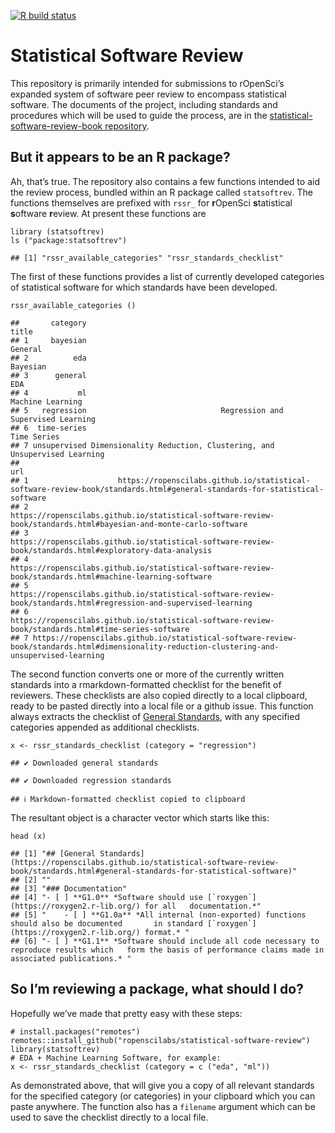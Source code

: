 <!-- badges: start -->

[![R build
status](https://github.com/ropenscilabs/statistical-software-review/workflows/R-CMD-check/badge.svg)](https://github.com/ropenscilabs/statistical-software-review/actions)
<!-- badges: end -->

<!-- README.md is generated from README.Rmd. Please edit that file -->

Statistical Software Review
===========================

This repository is primarily intended for submissions to rOpenSci’s
expanded system of software peer review to encompass statistical
software. The documents of the project, including standards and
procedures which will be used to guide the process, are in the
[statistical-software-review-book
repository](https://github.com/ropenscilabs/statistical-software-review-book).

But it appears to be an R package?
----------------------------------

Ah, that’s true. The repository also contains a few functions intended
to aid the review process, bundled within an R package called
`statsoftrev`. The functions themselves are prefixed with `rssr_` for
**r**OpenSci **s**tatistical **s**oftware **r**eview. At present these
functions are

    library (statsoftrev)
    ls ("package:statsoftrev")

    ## [1] "rssr_available_categories" "rssr_standards_checklist"

The first of these functions provides a list of currently developed
categories of statistical software for which standards have been
developed.

    rssr_available_categories ()

    ##       category                                                           title
    ## 1     bayesian                                                         General
    ## 2          eda                                                        Bayesian
    ## 3      general                                                             EDA
    ## 4           ml                                                Machine Learning
    ## 5   regression                              Regression and Supervised Learning
    ## 6  time-series                                                     Time Series
    ## 7 unsupervised Dimensionality Reduction, Clustering, and Unsupervised Learning
    ##                                                                                                                                            url
    ## 1                    https://ropenscilabs.github.io/statistical-software-review-book/standards.html#general-standards-for-statistical-software
    ## 2                             https://ropenscilabs.github.io/statistical-software-review-book/standards.html#bayesian-and-monte-carlo-software
    ## 3                                     https://ropenscilabs.github.io/statistical-software-review-book/standards.html#exploratory-data-analysis
    ## 4                                     https://ropenscilabs.github.io/statistical-software-review-book/standards.html#machine-learning-software
    ## 5                            https://ropenscilabs.github.io/statistical-software-review-book/standards.html#regression-and-supervised-learning
    ## 6                                          https://ropenscilabs.github.io/statistical-software-review-book/standards.html#time-series-software
    ## 7 https://ropenscilabs.github.io/statistical-software-review-book/standards.html#dimensionality-reduction-clustering-and-unsupervised-learning

The second function converts one or more of the currently written
standards into a rmarkdown-formatted checklist for the benefit of
reviewers. These checklists are also copied directly to a local
clipboard, ready to be pasted directly into a local file or a github
issue. This function always extracts the checklist of [General
Standards](https://ropenscilabs.github.io/statistical-software-review-book/standards.html#general-standards-for-statistical-software),
with any specified categories appended as additional checklists.

    x <- rssr_standards_checklist (category = "regression")

    ## ✔ Downloaded general standards

    ## ✔ Downloaded regression standards

    ## ℹ Markdown-formatted checklist copied to clipboard

The resultant object is a character vector which starts like this:

    head (x)

    ## [1] "## [General Standards](https://ropenscilabs.github.io/statistical-software-review-book/standards.html#general-standards-for-statistical-software)"              
    ## [2] ""                                                                                                                                                               
    ## [3] "### Documentation"                                                                                                                                              
    ## [4] "- [ ] **G1.0** *Software should use [`roxygen`](https://roxygen2.r-lib.org/) for all   documentation.*"                                                         
    ## [5] "    - [ ] **G1.0a** *All internal (non-exported) functions should also be documented       in standard [`roxygen`](https://roxygen2.r-lib.org/) format.* "      
    ## [6] "- [ ] **G1.1** *Software should include all code necessary to reproduce results which   form the basis of performance claims made in associated publications.* "

So I’m reviewing a package, what should I do?
---------------------------------------------

Hopefully we’ve made that pretty easy with these steps:

    # install.packages("remotes")
    remotes::install_github("ropenscilabs/statistical-software-review")
    library(statsoftrev)
    # EDA + Machine Learning Software, for example:
    x <- rssr_standards_checklist (category = c ("eda", "ml"))

As demonstrated above, that will give you a copy of all relevant
standards for the specified category (or categories) in your clipboard
which you can paste anywhere. The function also has a `filename`
argument which can be used to save the checklist directly to a local
file.
